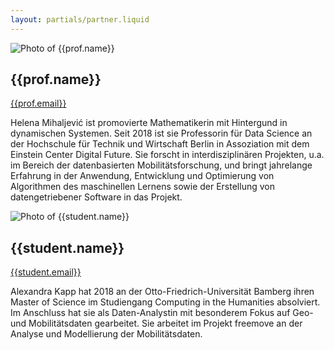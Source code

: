 ```yaml
---
layout: partials/partner.liquid
---
```

<div class="component-partner">

![Photo of {{prof.name}}]({{prof.image}})

<div>

## {{prof.name}}

[{{prof.email}}](mailto:{{prof.email}})

</div>
</div>

Helena Mihaljević ist promovierte Mathematikerin mit Hintergund in dynamischen Systemen. Seit 2018 ist sie Professorin für Data Science an der Hochschule für Technik und Wirtschaft Berlin in Assoziation mit dem Einstein Center Digital Future. Sie forscht in interdisziplinären Projekten, u.a. im Bereich der datenbasierten Mobilitätsforschung, und bringt jahrelange Erfahrung in der Anwendung, Entwicklung und Optimierung von Algorithmen des maschinellen Lernens sowie der Erstellung von datengetriebener Software in das Projekt.

<div class="component-partner">

![Photo of {{student.name}}]({{student.image}})

<div>

## {{student.name}}

[{{student.email}}]({{student.email}})

</div>
</div>

Alexandra Kapp hat 2018 an der Otto-Friedrich-Universität Bamberg ihren Master of Science im Studiengang Computing in the Humanities absolviert. Im Anschluss hat sie als Daten-Analystin mit besonderem Fokus auf Geo- und Mobilitätsdaten gearbeitet. Sie arbeitet im Projekt freemove an der Analyse und Modellierung der Mobilitätsdaten.
